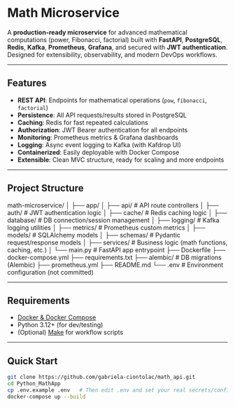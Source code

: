 # Math Microservice

A **production-ready microservice** for advanced mathematical computations (power, Fibonacci, factorial) built with **FastAPI**, **PostgreSQL**, **Redis**, **Kafka**, **Prometheus**, **Grafana**, and secured with **JWT authentication**. Designed for extensibility, observability, and modern DevOps workflows.

---

## Features

- **REST API**: Endpoints for mathematical operations (`pow`, `fibonacci`, `factorial`)
- **Persistence**: All API requests/results stored in PostgreSQL
- **Caching**: Redis for fast repeated calculations
- **Authorization**: JWT Bearer authentication for all endpoints
- **Monitoring**: Prometheus metrics & Grafana dashboards
- **Logging**: Async event logging to Kafka (with Kafdrop UI)
- **Containerized**: Easily deployable with Docker Compose
- **Extensible**: Clean MVC structure, ready for scaling and more endpoints

---

## Project Structure

math-microservice/
│
├── app/
│ ├── api/ # API route controllers
│ ├── auth/ # JWT authentication logic
│ ├── cache/ # Redis caching logic
│ ├── database/ # DB connection/session management
│ ├── logging/ # Kafka logging utilities
│ ├── metrics/ # Prometheus custom metrics
│ ├── models/ # SQLAlchemy models
│ ├── schemas/ # Pydantic request/response models
│ ├── services/ # Business logic (math functions, caching, etc.)
│ └── main.py # FastAPI app entrypoint
├── Dockerfile
├── docker-compose.yml
├── requirements.txt
├── alembic/ # DB migrations (Alembic)
├── prometheus.yml
├── README.md
└── .env # Environment configuration (not committed)

---

## Requirements

- [Docker & Docker Compose](https://docs.docker.com/get-docker/)
- Python 3.12+ (for dev/testing)
- (Optional) [Make](https://www.gnu.org/software/make/) for workflow scripts

---

## Quick Start

```bash
git clone https://github.com/gabriela-ciontolac/math_api.git
cd Python_MathApp
cp .env.example .env   # Then edit .env and set your real secrets/config values
docker-compose up --build
